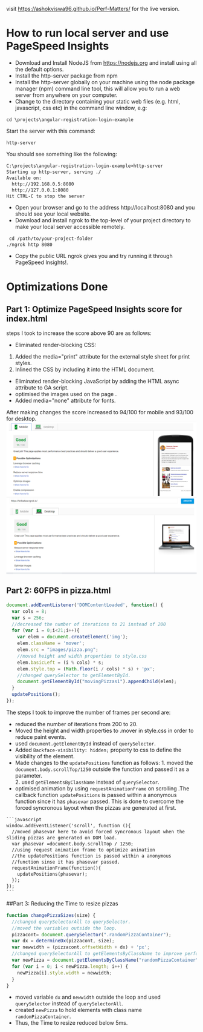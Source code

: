 visit https://ashokviswa96.github.io/Perf-Matters/ for the live version.

# How to run local server and use PageSpeed Insights
* Download and Install NodeJS from https://nodejs.org and install using all the default options.
* Install the http-server package from npm
* Install the http-server globally on your machine using the node package manager (npm) command line  tool, this will allow you to run a web server from anywhere on your computer.
* Change to the directory containing your static web files (e.g. html, javascript, css etc) in the command line window, e.g:
```
cd \projects\angular-registration-login-example
```
Start the server with this command:
```
http-server
```
You should see something like the following:
```
C:\projects\angular-registration-login-example>http-server
Starting up http-server, serving ./
Available on:
  http://192.168.0.5:8080
  http://127.0.0.1:8080
Hit CTRL-C to stop the server
```
* Open your browser and go to the address http://localhost:8080 and you should see your local website.
* Download and install ngrok to the top-level of your project directory to make your local server accessible remotely.
```
 cd /path/to/your-project-folder
./ngrok http 8080
```
* Copy the public URL ngrok gives you and try running it through PageSpeed Insights!.

# Optimizations Done
## Part 1: Optimize PageSpeed Insights score for index.html

steps I took to increase the score above 90 are as follows:
  * Eliminated render-blocking CSS:
   1. Added the media="print"  attribute for the external style sheet for print styles.
   2. Inlined the CSS by including it into the HTML document.
  * Eliminated render-blocking JavaScript by adding the HTML async attribute to GA script.
  * optimised the images used on the page .
  * Added media="none" attribute for fonts.

  After making changes the score increased to 94/100 for mobile and 93/100 for desktop.
  ![mobile_score](mobile_score.PNG)
  ![Desktop_score](Desktop_score.PNG)

## Part 2: 60FPS in pizza.html

```javascript
document.addEventListener('DOMContentLoaded', function() {
  var cols = 8;
  var s = 256;
  //decreased the number of iterations to 21 instead of 200
  for (var i = 0;i<21;i++){
    var elem = document.createElement('img');
    elem.className = 'mover';
    elem.src = "images/pizza.png";
    //moved height and width properties to style.css
    elem.basicLeft = (i % cols) * s;
    elem.style.top = (Math.floor(i / cols) * s) + 'px';
    //changed querySelector to getElementById.
    document.getElementById("movingPizzas1").appendChild(elem);
  }
  updatePositions();
});
```
The steps I took to improve the number of frames per second are:
   * reduced the number of iterations from 200 to 20.
   * Moved the height and width properties to .mover in style.css in order to reduce paint events.
   * used `document.getElementById` instead of `querySelector`.
   * Added `Backface-visibility: hidden;` property to css to define the visibility of the element.  
   * Made changes to the `updatePositions` function  as follows:
    1.  moved the `document.body.scrollTop/1250` outside the function and passed it as a parameter.  
    2.  used `getElementsByClassName` instead of `querySelector`.
   * optimised animation by using `requestAnimationFrame` on scrolling .The callback function `updatePositions` is passed within a anonymous function since it has `phasevar` passed. This is done to overcome the forced syncronous layout when the pizzas are generated at first.

    ```javascript
    window.addEventListener('scroll', function (){
      //moved phasevar here to avoid forced syncronous layout when the sliding pizzas are generated on DOM load.
      var phasevar =document.body.scrollTop / 1250;
      //using request animation frame to optimize animation
      //the updatePositions function is passed within a anonymous
      //function sinse it has phasevar passed.
      requestAnimationFrame(function(){
        updatePositions(phasevar);
      });
    });
    ```

##Part 3: Reducing the Time to resize pizzas

```javascript
function changePizzaSizes(size) {
  //changed querySelectorAll to querySelector.
  //moved the variables outside the loop.
  pizzacont= document.querySelector(".randomPizzaContainer");
  var dx = determineDx(pizzacont, size);
  var newwidth = (pizzacont.offsetWidth + dx) + 'px';
  //changed querySelectorAll to getElementsByClassName to improve performance.
  var newPizza = document.getElementsByClassName("randomPizzaContainer");
  for (var i = 0; i < newPizza.length; i++) {
    newPizza[i].style.width = newwidth;
  }
}
```
  * moved variable `dx` and `newwidth` outside the loop and used `querySelector` instead of `querySelectorAll`.
  * created `newPizza` to hold elements with class name `randomPizzaContainer`.
  * Thus, the Time to resize reduced below 5ms.
